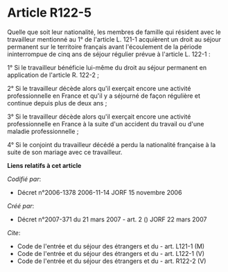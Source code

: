 # Article R122-5

Quelle que soit leur nationalité, les membres de famille qui résident avec le travailleur mentionné au 1° de l'article L.
121-1 acquièrent un droit au séjour permanent sur le territoire français avant l'écoulement de la période ininterrompue de
cinq ans de séjour régulier prévue à l'article L. 122-1 :

1° Si le travailleur bénéficie lui-même du droit au séjour permanent en application de l'article R. 122-2 ;

2° Si le travailleur décède alors qu'il exerçait encore une activité professionnelle en France et qu'il y a séjourné de façon
régulière et continue depuis plus de deux ans ;

3° Si le travailleur décède alors qu'il exerçait encore une activité professionnelle en France à la suite d'un accident du
travail ou d'une maladie professionnelle ;

4° Si le conjoint du travailleur décédé a perdu la nationalité française à la suite de son mariage avec ce travailleur.

**Liens relatifs à cet article**

_Codifié par_:

  - Décret n°2006-1378 2006-11-14 JORF 15 novembre 2006

_Créé par_:

  - Décret n°2007-371 du 21 mars 2007 - art. 2 () JORF 22 mars 2007

_Cite_:

  - Code de l'entrée et du séjour des étrangers et du  - art. L121-1 (M)
  - Code de l'entrée et du séjour des étrangers et du  - art. L122-1 (V)
  - Code de l'entrée et du séjour des étrangers et du  - art. R122-2 (V)
